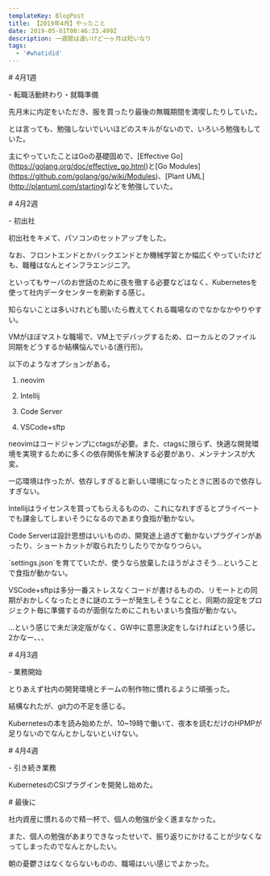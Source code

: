 ```yaml
---
templateKey: BlogPost
title: 【2019年4月】やったこと
date: 2019-05-01T00:46:33.499Z
description: 一週間は速いけど一ヶ月は短いなり
tags:
  - '#whatidid'
---
```

\# 4月1週



\- 転職活動終わり・就職準備



先月末に内定をいただき、服を買ったり最後の無職期間を満喫したりしていた。

とは言っても、勉強しないでいいほどのスキルがないので、いろいろ勉強もしていた。

主にやっていたことはGoの基礎固めで、\[Effective Go](https://golang.org/doc/effective_go.html)と\[Go Modules](https://github.com/golang/go/wiki/Modules)、\[Plant UML](http://plantuml.com/starting)などを勉強していた。



\# 4月2週



\- 初出社



初出社をキメて、パソコンのセットアップをした。

なお、フロントエンドとかバックエンドとか機械学習とか幅広くやっていたけども、職種はなんとインフラエンジニア。

といってもサーバのお世話のために夜を徹する必要などはなく、Kubernetesを使って社内データセンターを刷新する感じ。

知らないことは多いけれども聞いたら教えてくれる職場なのでなかなかやりやすい。



VMがほぼマストな職場で、VM上でデバッグするため、ローカルとのファイル同期をどうするか結構悩んでいる(進行形)。



以下のようなオプションがある。



1. neovim

2. Intellij

3. Code Server

4. VSCode+sftp



neovimはコードジャンプにctagsが必要。また、ctagsに限らず、快適な開発環境を実現するために多くの依存関係を解決する必要があり、メンテナンスが大変。

一応環境は作ったが、依存しすぎると新しい環境になったときに困るので依存しすぎない。



Intellijはライセンスを買ってもらえるものの、これになれすぎるとプライベートでも課金してしまいそうになるのであまり食指が動かない。



Code Serverは設計思想はいいものの、開発途上過ぎて動かないプラグインがあったり、ショートカットが取られたりしたりでかなりつらい。

\`settings.json\`を育てていたが、使うなら放棄したほうがよさそう…ということで食指が動かない。



VSCode+sftpは多分一番ストレスなくコードが書けるものの、リモートとの同期がおかしくなったときに謎のエラーが発生しそうなことと、同期の設定をプロジェクト毎に準備するのが面倒なためにこれもいまいち食指が動かない。



…という感じで未だ決定版がなく、GW中に意思決定をしなければという感じ。2かなー、、、



\# 4月3週



\- 業務開始



とりあえず社内の開発環境とチームの制作物に慣れるように頑張った。

結構なれたが、git力の不足を感じる。

Kubernetesの本を読み始めたが、10~19時で働いて、夜本を読むだけのHPMPが足りないのでなんとかしないといけない。



\# 4月4週



\- 引き続き業務



KubernetesのCSIプラグインを開発し始めた。





\# 最後に



社内資産に慣れるので精一杯で、個人の勉強が全く進まなかった。

また、個人の勉強があまりできなったせいで、振り返りにかけることが少なくなってしまったのでなんとかしたい。

朝の憂鬱さはなくならないものの、職場はいい感じでよかった。
